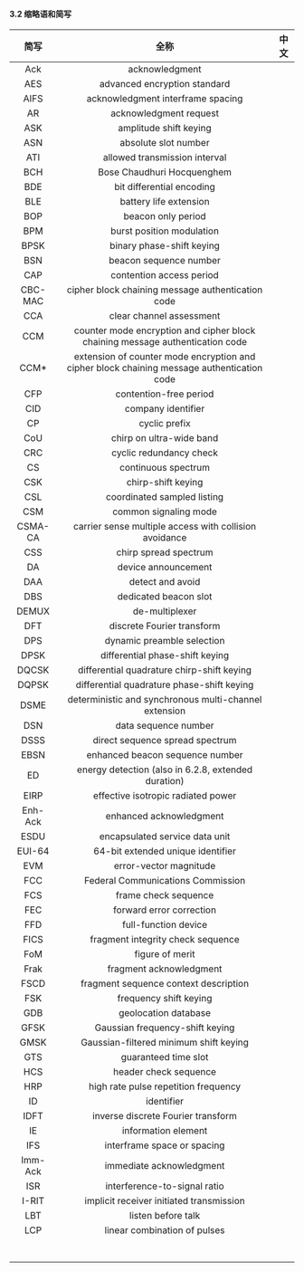 #### 3.2  缩略语和简写

| 简写 | 全称 | 中文 |
| :---: | :---: | :---: |
| Ack | acknowledgment |  |
| AES | advanced encryption standard |  |
| AIFS | acknowledgment interframe spacing |  |
| AR | acknowledgment request |  |
| ASK | amplitude shift keying |  |
| ASN | absolute slot number |  |
| ATI | allowed transmission interval |  |
| BCH | Bose Chaudhuri Hocquenghem |  |
| BDE | bit differential encoding |  |
| BLE | battery life extension |  |
| BOP | beacon only period |  |
| BPM | burst position modulation |  |
| BPSK | binary phase-shift keying |  |
| BSN | beacon sequence number |  |
| CAP | contention access period |  |
| CBC-MAC | cipher block chaining message authentication code |  |
| CCA | clear channel assessment |  |
| CCM | counter mode encryption and cipher block chaining message authentication code |  |
| CCM\* | extension of counter mode encryption and cipher block chaining message authentication code |  |
| CFP | contention-free period |  |
| CID | company identifier |  |
| CP | cyclic prefix |  |
| CoU | chirp on ultra-wide band |  |
| CRC | cyclic redundancy check |  |
| CS | continuous spectrum |  |
| CSK | chirp-shift keying |  |
| CSL | coordinated sampled listing |  |
| CSM | common signaling mode |  |
| CSMA-CA | carrier sense multiple access with collision avoidance |  |
| CSS | chirp spread spectrum |  |
| DA | device announcement |  |
| DAA | detect and avoid |  |
| DBS | dedicated beacon slot |  |
| DEMUX | de-multiplexer |  |
| DFT | discrete Fourier transform |  |
| DPS | dynamic preamble selection |  |
| DPSK | differential phase-shift keying |  |
| DQCSK |  differential quadrature chirp-shift keying |  |
| DQPSK | differential quadrature phase-shift keying |  |
| DSME | deterministic and synchronous multi-channel extension |  |
| DSN | data sequence number |  |
| DSSS | direct sequence spread spectrum |  |
| EBSN | enhanced beacon sequence number |  |
| ED | energy detection \(also in 6.2.8, extended duration\) |  |
| EIRP | effective isotropic radiated power |  |
| Enh-Ack | enhanced acknowledgment |  |
| ESDU | encapsulated service data unit |  |
| EUI-64 | 64-bit extended unique identifier |  |
| EVM | error-vector magnitude |  |
| FCC | Federal Communications Commission |  |
| FCS | frame check sequence |  |
| FEC | forward error correction |  |
| FFD | full-function device |  |
| FICS | fragment integrity check sequence |  |
| FoM | figure of merit |  |
| Frak | fragment acknowledgment |  |
| FSCD | fragment sequence context description |  |
| FSK | frequency shift keying |  |
| GDB | geolocation database |  |
| GFSK | Gaussian frequency-shift keying |  |
| GMSK | Gaussian-filtered minimum shift keying |  |
| GTS | guaranteed time slot |  |
| HCS | header check sequence |  |
| HRP | high rate pulse repetition frequency |  |
| ID | identifier |  |
| IDFT | inverse discrete Fourier transform |  |
| IE | information element |  |
| IFS | interframe space or spacing |  |
| Imm-Ack | immediate acknowledgment |  |
| ISR | interference-to-signal ratio |  |
| I-RIT | implicit receiver initiated transmission |  |
| LBT | listen before talk |  |
| LCP | linear combination of pulses |  |
|  |  |  |
|  |  |  |
|  |  |  |
|  |  |  |
|  |  |  |
|  |  |  |
|  |  |  |



